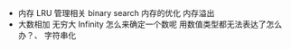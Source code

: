 - 内存
  LRU 管理相关 
  binary search 内存的优化
  内存溢出 
- 大数相加
  无穷大 Infinity 怎么来确定一个数呢 
  用数值类型都无法表达了怎么办？、
  字符串化